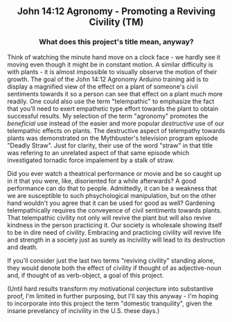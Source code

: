 ##  <p align="center">John 14:12 Agronomy - Promoting a Reviving Civility (TM)
###  <p align="center">What does this project's title mean, anyway?

Think of watching the minute hand move on a clock face - we hardly see it moving even though it might be in constant motion.  A similar difficulty is with plants - it is almost impossible to visually observe the motion of their growth.  The goal of the John 14:12 Agronomy Arduino training aid is to display a magnified view of the effect on a plant of someone's civil sentiments towards it so a person can see that effect on a plant much more readily.  One could also use the term "telempathic" to emphasize the fact that you'll need to exert empathetic type effort towards the plant to obtain successful results.  My selection of the term "agronomy" promotes the *beneficial* use instead of the easier and more popular *destructive* use of our telempathic effects on plants.  The destructive aspect of telempathy towards plants was demonstrated on the Mythbuster's television program episode "Deadly Straw".  Just for clarity, their use of the word "straw" in that title was refering to an unrelated aspect of that same episode which investigated tornadic force impalement by a stalk of straw.

Did you ever watch a theatrical performance or movie and be so caught up in it that you were, like, disoriented for a while afterwards?  A good performance can do that to people.  Admittedly, it can be a weakness that we are susceptible to such phsychological manipulation, but on the other hand wouldn't you agree that it can be used for good as well?  Gardening telempathically requires the conveyence of civil sentiments towards plants.  That telempathic civility not only will revive the plant but will also revive kindness in the person practicing it.  Our society is wholesale showing itself to be in dire need of civility.  Embracing and practicing civility will revive life and strength in a society just as surely as incivility will lead to its destruction and death.

If you'll consider just the last two terms "reviving civility" standing alone, they would denote both the effect of civility if thought of as adjective-noun and, if thought of as verb-object, a goal of this project.

(Until hard results transform my motivational conjecture into substantive proof, I'm limited in further purposing, but I'll say this anyway - I'm hoping to incorporate into this project the term "domestic tranquility", given the insane prevelancy of incivility in the U.S. these days.)

